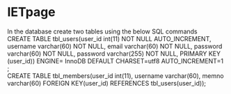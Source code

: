 # IETpage
In the database create two tables using the below SQL commands  
CREATE TABLE tbl_users(user_id int(11) NOT NULL AUTO_INCREMENT, username varchar(60) NOT NULL, email varchar(60) NOT NULL, password varchar(60) NOT NULL, password varchar(255) NOT NULL, PRIMARY KEY (user_id)) ENGINE= InnoDB DEFAULT CHARSET=utf8 AUTO_INCREMENT=1 ;  
CREATE TABLE tbl_members(user_id int(11), username varchar(60), memno varchar(60) FOREIGN KEY(user_id) REFERENCES tbl_users(user_id));
